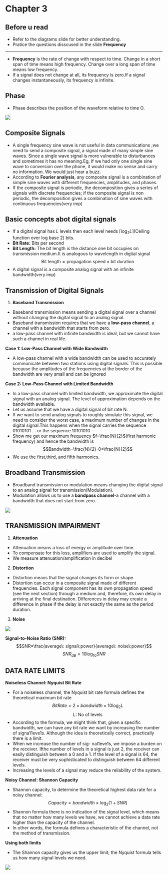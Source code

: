 # Chapter 3
**Before u read**
---
- Refer to the diagrams  slide for better understanding.
- Pratice the questions disscused in the slide
**Frequency**
---
- **Frequency** is the rate of change with respect to time. Change in a short span of time means high frequency. Change over a long span of time means low frequency.
- If a signal does not change at all, its frequency is zero.If a signal changes instantaneously, its frequency is infinite.

**Phase**
---
- Phase describes the position of the waveform relative to time O.

<img src="Images/Screenshot 2024-09-25 212006.png" width="" height="">

**Composite Signals**
---

- A single frequency sine wave is not useful in data communications ;we need to send a composite signal, a signal made of many simple sine waves. Since a single wave signal is more vulnerable to disturbances and sometimes it has no meaning.Eg, If we had only one single sine wave to conversion over the phone, it would make no sense and carry no information. We would just hear a buzz.
- According to **Fourier analysis**, any composite signal is a combination of simple sine waves with different frequencies, amplitudes, and phases.
- If the composite signal is periodic, the decomposition gives a series of signals with discrete frequencies; if the composite signal is non periodic, the decomposition gives a combination of sine waves with continuous frequencies(very imp)

Basic concepts abot digital signals
---
- If a digital signal has $L$ levels then each level needs $\lceil\log_2{L}\rceil$(Ceiling function over log base 2) bits.
- **Bit Rate:** Bits per second
- **Bit Length:** The bit length is the distance one bit occupies on transmission medium.It is analogous to wavelength in digital signal
 $$\text{Bit length}=\text{propagation speed} \times \text{bit duration}$$
- A digital signal is a composite analog signal with an infinite bandwidth(very imp)

**Transmission of Digital Signals**
---

1. **Baseband Transmission** 
- Baseband transmission means sending a digital signal over a channel without changing the digital signal to an analog signal.
- Baseband transmission requires that we have a **low-pass channel**, a channel with a bandwidth that starts from zero. 
- a low-pass channel with infinite bandwidth is ideal, but we cannot have such a channel in real life.

**Case 1: Low-Pass Channel with Wide Bandwidth**
- A low-pass channel with a wide bandwidth can be used to accurately communicate between two stations using digital signals. This is possible because the amplitudes of the frequencies at the border of the bandwidth are very small and can be ignored

**Case 2: Low-Pass Channel with Limited Bandwidth**
- In a low-pass channel with limited bandwidth, we approximate the digital signal with an analog signal. The level of approximation depends on the bandwidth available.
- Let us assume that we have a digital signal of bit rate N. 
-  If we want to send analog signals to roughly simulate this signal, we need to consider the worst case, a maximum number of changes in the digital signal.This happens when the signal carries the sequence 01010101 ... or the sequence 10101010
- Show me get our maximum frequency $f=\frac{N}{2}$(first harmonic frequency) and hence the bandwidth is
$$Bandwidth=\frac{N}{2}-0=\frac{N}{2}$$
- We use the first,third, and fifth harmonics.

**Broadband Transmission**
---

- Broadband transmission or modulation means changing the digital signal to an analog signal for transmission(Modulation).
- Modulation allows us to use a **bandpass channel**-a channel with a bandwidth that does not start from zero.

<img src="Images/Screenshot 2024-09-25 225641.png" width="" height=""> 

**TRANSMISSION IMPAIRMENT**
---

1. **Attenuation**
- Attenuation means a loss of energy or amplitude over time.
- To compensate for this loss, amplifiers are used to amplify the signal.
- We measure attenuation/amplification in decibel
2. **Distortion**
- Distortion means that the signal changes its form or shape.
- Distortion can occur in a composite signal made of different frequencies. Each signal component has its own
propagation speed (see the next section) through a medium and, therefore, its own delay in arriving at the final destination. Differences in delay may create a difference in phase if the delay is not exactly the same as the period duration.
3. **Noise**

<img src="Images/Screenshot 2024-09-25 230931.png" width="" height="">

**Signal-to-Noise Ratio (SNR):**
$$SNR=\frac{average\: signal\:power}{average\: noise\:power}$$
$$SNR_{dB}=10\log_{10}{SNR}$$

**DATA RATE LIMITS**
---

**Noiseless Channel: Nyquist Bit Rate**

- For a noiseless channel, the Nyquist bit rate formula defines the theoretical maximum
bit rate
$$BitRate=2 \times bandwidth \times 10\log_2L$$
$$\text{L: No of levels}$$
- According to the formula, we might think that, given a specific bandwidth, we can
have any bit rate we want by increasing the number of signa11eve1s. Although the idea
is theoretically correct, practically there is a limit. 
- When we increase the number of sig-
nal1eve1s, we impose a burden on the receiver. Ifthe number of levels in a signal is just 2,
the receiver can easily distinguish between a 0 and a 1. If the level of a signal is 64, the
receiver must be very sophisticated to distinguish between 64 different levels.
- Increasing the levels of a signal may reduce the reliability of the system.

**Noisy Channel: Shannon Capacity**
-  Shannon capacity, to determine the
theoretical highest data rate for a noisy channel:
$$Capacity=bandwidth \times \log_2(1+SNR)$$
- Shannon formula there is no indication of the signal level, which means that no matter
how many levels we have, we cannot achieve a data rate higher than the capacity of the
channel.
- In other words, the formula defines a characteristic of the channel, not the method
of transmission.

**Using both limits**
- The Shannon capacity gives us the upper limit;
the Nyquist formula tells us how many signal levels we need.

<img src="Images/Screenshot 2024-09-25 233605.png" width="" height="">
